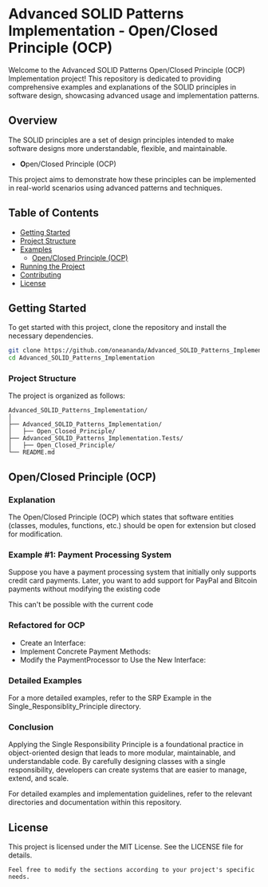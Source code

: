 ﻿# Advanced SOLID Patterns Implementation - Open/Closed Principle (OCP)

Welcome to the Advanced SOLID Patterns Open/Closed Principle (OCP) Implementation project! This repository is dedicated to providing comprehensive examples and explanations of the SOLID principles in software design, showcasing advanced usage and implementation patterns.

## Overview

The SOLID principles are a set of design principles intended to make software designs more understandable, flexible, and maintainable. 

- **O**pen/Closed Principle (OCP)

This project aims to demonstrate how these principles can be implemented in real-world scenarios using advanced patterns and techniques.

## Table of Contents

- [Getting Started](#getting-started)
- [Project Structure](#project-structure)
- [Examples](#examples)
  - [Open/Closed Principle (OCP)](#openclosed-principle-ocp)
- [Running the Project](#running-the-project)
- [Contributing](#contributing)
- [License](#license)

## Getting Started

To get started with this project, clone the repository and install the necessary dependencies.

```bash
git clone https://github.com/oneananda/Advanced_SOLID_Patterns_Implementation.git
cd Advanced_SOLID_Patterns_Implementation
```

### Project Structure

The project is organized as follows:

```
Advanced_SOLID_Patterns_Implementation/
│
├── Advanced_SOLID_Patterns_Implementation/
│   ├── Open_Closed_Principle/
├── Advanced_SOLID_Patterns_Implementation.Tests/
│   ├── Open_Closed_Principle/
└── README.md
```


## Open/Closed Principle (OCP)

### Explanation

The Open/Closed Principle (OCP) which states that software entities (classes, modules, functions, etc.) should be open for extension but closed for modification.

### Example #1: Payment Processing System

Suppose you have a payment processing system that initially only supports credit card payments. Later, you want to add support for PayPal and Bitcoin payments without modifying the existing code

This can't be possible with the current code

### Refactored for OCP

- Create an Interface:
- Implement Concrete Payment Methods:
- Modify the PaymentProcessor to Use the New Interface:

### Detailed Examples

For a more detailed examples, refer to the SRP Example in the Single_Responsiblity_Principle directory.

### Conclusion

Applying the Single Responsibility Principle is a foundational practice in object-oriented design that leads to more modular, maintainable, and understandable code. By carefully designing classes with a single responsibility, developers can create systems that are easier to manage, extend, and scale.

For detailed examples and implementation guidelines, refer to the relevant directories and documentation within this repository.


## License
This project is licensed under the MIT License. See the LICENSE file for details.

```
Feel free to modify the sections according to your project's specific needs.
```
